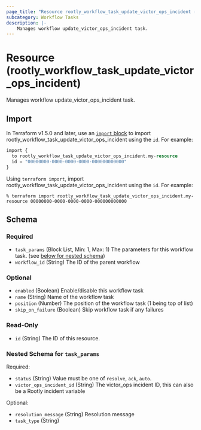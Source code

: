 ```yaml
---
page_title: "Resource rootly_workflow_task_update_victor_ops_incident - terraform-provider-rootly"
subcategory: Workflow Tasks
description: |-
    Manages workflow update_victor_ops_incident task.
---
```


# Resource (rootly_workflow_task_update_victor_ops_incident)

Manages workflow update_victor_ops_incident task.



## Import

In Terraform v1.5.0 and later, use an [`import` block](https://developer.hashicorp.com/terraform/language/import) to import rootly_workflow_task_update_victor_ops_incident using the `id`. For example:

```terraform
import {
  to rootly_workflow_task_update_victor_ops_incident.my-resource
  id = "00000000-0000-0000-0000-000000000000"
}
```

Using `terraform import`, import rootly_workflow_task_update_victor_ops_incident using the `id`. For example:

```console
% terraform import rootly_workflow_task_update_victor_ops_incident.my-resource 00000000-0000-0000-0000-000000000000
```

<!-- schema generated by tfplugindocs -->
## Schema

### Required

- `task_params` (Block List, Min: 1, Max: 1) The parameters for this workflow task. (see [below for nested schema](#nestedblock--task_params))
- `workflow_id` (String) The ID of the parent workflow

### Optional

- `enabled` (Boolean) Enable/disable this workflow task
- `name` (String) Name of the workflow task
- `position` (Number) The position of the workflow task (1 being top of list)
- `skip_on_failure` (Boolean) Skip workflow task if any failures

### Read-Only

- `id` (String) The ID of this resource.

<a id="nestedblock--task_params"></a>
### Nested Schema for `task_params`

Required:

- `status` (String) Value must be one of `resolve`, `ack`, `auto`.
- `victor_ops_incident_id` (String) The victor_ops incident ID, this can also be a Rootly incident variable

Optional:

- `resolution_message` (String) Resolution message
- `task_type` (String)
